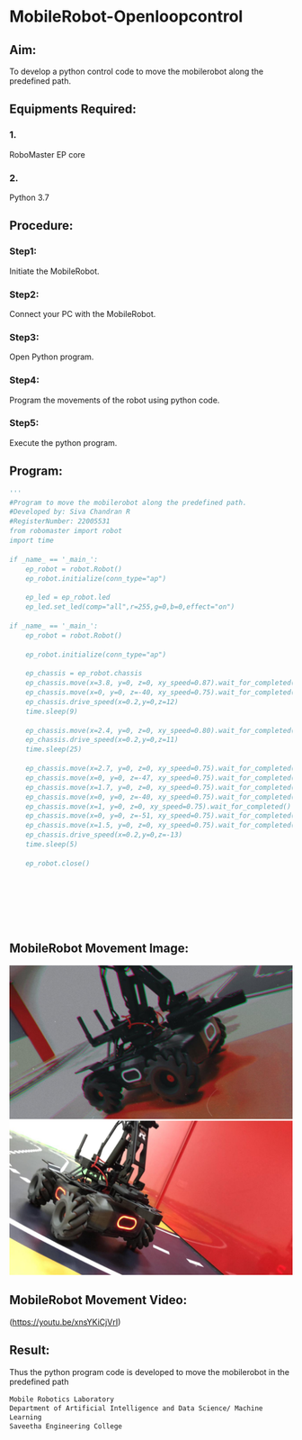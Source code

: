 # MobileRobot-Openloopcontrol
## Aim:
To develop a python control code to move the mobilerobot along the predefined path.
## Equipments Required:
### 1.
RoboMaster EP core
### 2.
Python 3.7
## Procedure:
### Step1:
Initiate the MobileRobot.

### Step2:
Connect your PC with the MobileRobot.

### Step3:
Open Python program.

### Step4:
Program the movements of the robot using python code.

### Step5:
Execute the python program.

## Program:
```python
'''
#Program to move the mobilerobot along the predefined path.
#Developed by: Siva Chandran R
#RegisterNumber: 22005531
from robomaster import robot
import time

if _name_ == '_main_':
    ep_robot = robot.Robot()
    ep_robot.initialize(conn_type="ap")

    ep_led = ep_robot.led
    ep_led.set_led(comp="all",r=255,g=0,b=0,effect="on")

if _name_ == '_main_':
    ep_robot = robot.Robot()
    
    ep_robot.initialize(conn_type="ap")
   
    ep_chassis = ep_robot.chassis
    ep_chassis.move(x=3.8, y=0, z=0, xy_speed=0.87).wait_for_completed()
    ep_chassis.move(x=0, y=0, z=-40, xy_speed=0.75).wait_for_completed()
    ep_chassis.drive_speed(x=0.2,y=0,z=12)
    time.sleep(9)
    
    ep_chassis.move(x=2.4, y=0, z=0, xy_speed=0.80).wait_for_completed()
    ep_chassis.drive_speed(x=0.2,y=0,z=11)
    time.sleep(25)
    
    ep_chassis.move(x=2.7, y=0, z=0, xy_speed=0.75).wait_for_completed()
    ep_chassis.move(x=0, y=0, z=-47, xy_speed=0.75).wait_for_completed()
    ep_chassis.move(x=1.7, y=0, z=0, xy_speed=0.75).wait_for_completed()
    ep_chassis.move(x=0, y=0, z=-40, xy_speed=0.75).wait_for_completed()
    ep_chassis.move(x=1, y=0, z=0, xy_speed=0.75).wait_for_completed()
    ep_chassis.move(x=0, y=0, z=-51, xy_speed=0.75).wait_for_completed()
    ep_chassis.move(x=1.5, y=0, z=0, xy_speed=0.75).wait_for_completed()
    ep_chassis.drive_speed(x=0.2,y=0,z=-13)
    time.sleep(5)
    
    ep_robot.close()  
    
    
    
    
    
    
```
## MobileRobot Movement Image:
![output](./img/index.jpeg)
![output](./img/index1.jpeg)

## MobileRobot Movement Video:

(https://youtu.be/xnsYKiCjVrI)

## Result:
Thus the python program code is developed to move the mobilerobot in the predefined path

```
Mobile Robotics Laboratory
Department of Artificial Intelligence and Data Science/ Machine Learning
Saveetha Engineering College
```

